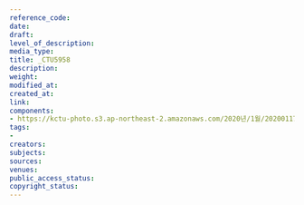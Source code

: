 ```yaml
---
reference_code: 
date: 
draft: 
level_of_description: 
media_type: 
title: _CTU5958
description: 
weight: 
modified_at: 
created_at: 
link: 
components:
- https://kctu-photo.s3.ap-northeast-2.amazonaws.com/2020년/1월/20200117_경마기수+문중원+열사+문재해결+촉구+오체투지+1일차/_CTU5958.jpg
tags:
- 
creators: 
subjects: 
sources: 
venues: 
public_access_status: 
copyright_status: 
---
```

